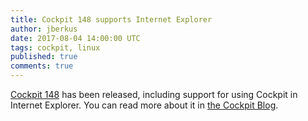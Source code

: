 ```yaml
---
title: Cockpit 148 supports Internet Explorer
author: jberkus
date: 2017-08-04 14:00:00 UTC
tags: cockpit, linux
published: true
comments: true
---
```


[Cockpit 148](http://cockpit-project.org/blog/cockpit-148.html) has been released, including support for using Cockpit in Internet Explorer.  You can read more about it in [the Cockpit Blog](http://cockpit-project.org/blog/cockpit-148.html).
